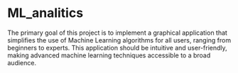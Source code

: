 # ML_analitics
 The primary goal of this project is to implement a graphical application that simplifies the use of Machine Learning algorithms for all users, ranging from beginners to experts. This application should be intuitive and user-friendly, making advanced machine learning techniques accessible to a broad audience.
